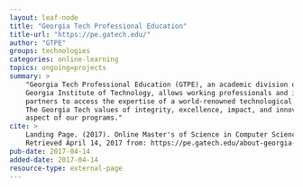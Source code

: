 ```yaml
---
layout: leaf-node
title: "Georgia Tech Professional Education"
title-url: "https://pe.gatech.edu/"
author: "GTPE"
groups: technologies
categories: online-learning
topics: ongoing=projects
summary: >
    "Georgia Tech Professional Education (GTPE), an academic division of the
    Georgia Institute of Technology, allows working professionals and industry
    partners to access the expertise of a world-renowned technological research university.
    The Georgia Tech values of integrity, excellence, impact, and innovation drive every
    aspect of our programs."
cite: >
    Landing Page. (2017). Online Master's of Science in Computer Science. Georgia Institute of Technology.
    Retrieved April 14, 2017 from: https://pe.gatech.edu/about-georgia-tech-professional-education
pub-date: 2017-04-14
added-date: 2017-04-14
resource-type: external-page
---
```

